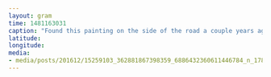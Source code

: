 ```yaml
---
layout: gram
time: 1481163031
caption: "Found this painting on the side of the road a couple years ago. I have always really loved how it sorta fades away in its incompletion. It speaks to me now more than ever. \"not-so-proud to be an AmeriCANNOT STAND ALL THIS BLOODY ARROGANCE AND IGNORANCE & DECEPTION & GREED PLEASE PLEASE NO WAY!\" It's hard to tell at the end, but I think that's what it says."
latitude: 
longitude: 
media:
- media/posts/201612/15259103_362881867398359_6886432360611446784_n_17856671131105696.jpg
---
```

